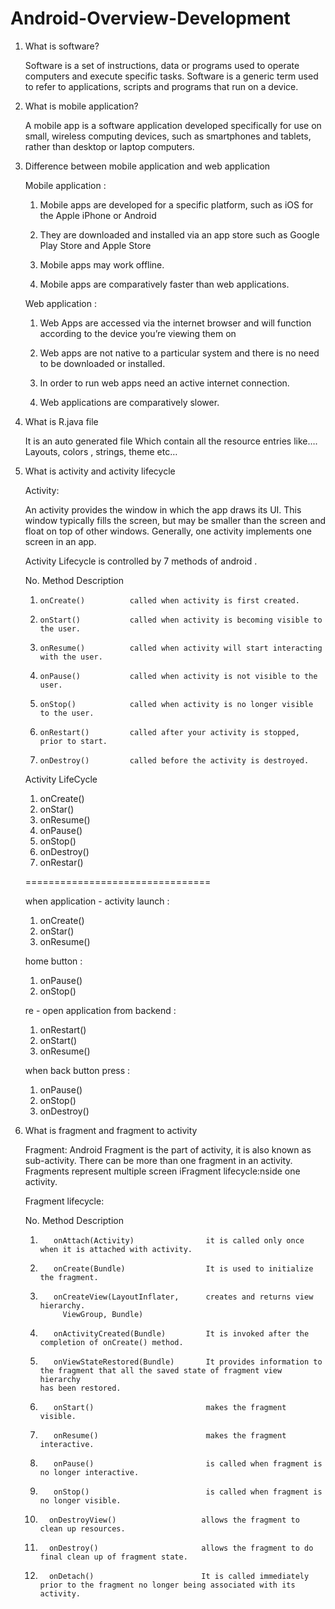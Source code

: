 # Android-Overview-Development

1) What is software?

   Software is a set of instructions, data or programs used to operate computers
   and execute specific tasks. Software is a generic term used to refer to
   applications, scripts and programs that run on a device.


2) What is mobile application?

   A mobile app is a software application developed specifically for use on small,
   wireless computing devices, such as smartphones and tablets, rather than
   desktop or laptop computers.


3) Difference between mobile application and web application 

   Mobile application :

   1) Mobile apps are developed for a specific
      platform, such as iOS for the Apple iPhone or
      Android

   2) They are downloaded and installed via an app
      store such as Google Play Store and Apple Store

   3) Mobile apps may work offline.

   4) Mobile apps are comparatively faster than web
      applications.


   Web application :

   1) Web Apps are accessed via the internet
      browser and will function according to the
      device you’re viewing them on

   2) Web apps are not native to a particular system
      and there is no need to be downloaded or
      installed.

   3) In order to run web apps need an active
      internet connection.

   4) Web applications are comparatively slower.
   
   
4) What is R.java file

   It is an auto generated file 
   Which contain all the resource entries like….
   Layouts, colors , strings, theme etc…
   
5) What is activity and activity lifecycle

   Activity:
   
      An activity provides the window in which the app draws its UI. This window typically fills the screen, 
   but may be smaller than the screen and float on top of other windows. Generally, one activity 
   implements one screen in an app.
   
   Activity Lifecycle is controlled by 7 methods of android .
   
   No.    Method              Description

   1)     onCreate()          called when activity is first created.

   2)     onStart()           called when activity is becoming visible to the user.

   3)     onResume()          called when activity will start interacting with the user.

   4)     onPause()           called when activity is not visible to the user.

   5)     onStop()            called when activity is no longer visible to the user.

   6)     onRestart()         called after your activity is stopped, prior to start.

   7)     onDestroy()         called before the activity is destroyed.

   
   Activity LifeCycle

   1)  onCreate()
   2)  onStar()
   3)  onResume()
   4)  onPause()
   5)  onStop()
   6)  onDestroy()
   7)  onRestar()
 
   ================================
 
   when application - activity launch :
 
   1) onCreate()
   2) onStar()
   3) onResume()
     
   home button :

   1) onPause()
   2) onStop()
         
   re - open application from backend : 

   1) onRestart()
   2) onStart()
   3) onResume()
     
   when back button press :

   1) onPause()
   2) onStop()
   3) onDestroy()       
   
6) What is fragment and fragment to activity

   Fragment:
       Android Fragment is the part of activity, it is also known as sub-activity. There can be more than one 
   fragment in an activity. Fragments represent multiple screen iFragment lifecycle:nside one activity.
   
   Fragment lifecycle:
   
   No.       Method                            Description

   1)        onAttach(Activity)                it is called only once when it is attached with activity.

   2)        onCreate(Bundle)                  It is used to initialize the fragment.

   3)        onCreateView(LayoutInflater,      creates and returns view hierarchy.
               ViewGroup, Bundle)   
                        
   4)        onActivityCreated(Bundle)         It is invoked after the completion of onCreate() method.

   5)        onViewStateRestored(Bundle)       It provides information to the fragment that all the saved state of fragment view hierarchy                                                              has been restored.

   6)        onStart()                         makes the fragment visible.

   7)        onResume()                        makes the fragment interactive.

   8)        onPause()                         is called when fragment is no longer interactive.

   9)        onStop()                          is called when fragment is no longer visible.

   10)       onDestroyView()                   allows the fragment to clean up resources.

   11)       onDestroy()                       allows the fragment to do final clean up of fragment state.

   12)       onDetach()                        It is called immediately prior to the fragment no longer being associated with its activity.





